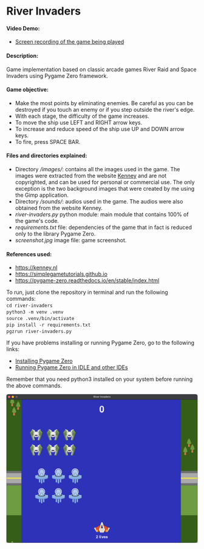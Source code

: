 # River Invaders
#### Video Demo:
- [Screen recording of the game being played](https://youtu.be/3rwQIb1J0IY)

#### Description:
Game implementation based on classic arcade games River Raid and Space Invaders using Pygame Zero framework.

#### Game objective:
- Make the most points by eliminating enemies. Be careful as you can be destroyed if you touch an enemy or if you step outside the river's edge.
- With each stage, the difficulty of the game increases.
- To move the ship use LEFT and RIGHT arrow keys.
- To increase and reduce speed of the ship use UP and DOWN arrow keys.
- To fire, press SPACE BAR.  

#### Files and directories explained:
- Directory */images/*: contains all the images used in the game. The images were extracted from the website [Kenney](https://kenney.nl/) and are not copyrighted, and can be used for personal or commercial use. The only exception is the two background images that were created by me using the Gimp application.
- Directory */sounds/*: audios used in the game. The audios were also obtained from the website Kenney.
- *river-invaders.py* python module: main module that contains 100% of the game's code.
- *requirements.txt* file: dependencies of the game that in fact is reduced only to the library Pygame Zero.
- *screenshot.jpg* image file: game screenshot.

#### References used:
- https://kenney.nl
- https://simplegametutorials.github.io
- https://pygame-zero.readthedocs.io/en/stable/index.html  

To run, just clone the repository in terminal and run the following commands:  
`cd river-invaders`  
`python3 -m venv .venv`  
`source .venv/bin/activate`  
`pip install -r requirements.txt`  
`pgzrun river-invaders.py`  

If you have problems installing or running Pygame Zero, go to the following links:
- [Installing Pygame Zero](https://pygame-zero.readthedocs.io/en/stable/installation.html)
- [Running Pygame Zero in IDLE and other IDEs](https://pygame-zero.readthedocs.io/en/stable/ide-mode.html)

Remember that you need python3 installed on your system before running the above commands.

![screenshot](screenshot.jpg)
